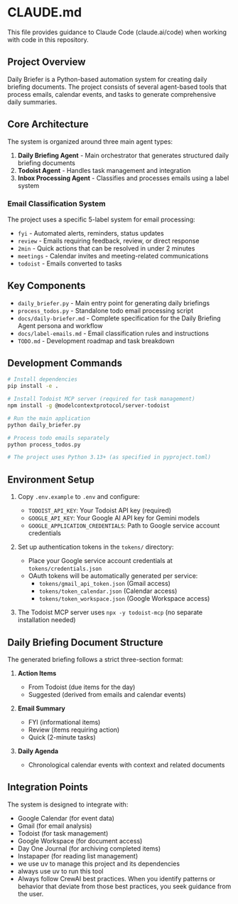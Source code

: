 # CLAUDE.md

This file provides guidance to Claude Code (claude.ai/code) when working with code in this repository.

## Project Overview

Daily Briefer is a Python-based automation system for creating daily briefing documents. The project consists of several agent-based tools that process emails, calendar events, and tasks to generate comprehensive daily summaries.

## Core Architecture

The system is organized around three main agent types:

1. **Daily Briefing Agent** - Main orchestrator that generates structured daily briefing documents
2. **Todoist Agent** - Handles task management and integration
3. **Inbox Processing Agent** - Classifies and processes emails using a label system

### Email Classification System

The project uses a specific 5-label system for email processing:
- `fyi` - Automated alerts, reminders, status updates
- `review` - Emails requiring feedback, review, or direct response 
- `2min` - Quick actions that can be resolved in under 2 minutes
- `meetings` - Calendar invites and meeting-related communications
- `todoist` - Emails converted to tasks

## Key Components

- `daily_briefer.py` - Main entry point for generating daily briefings
- `process_todos.py` - Standalone todo email processing script
- `docs/daily-briefer.md` - Complete specification for the Daily Briefing Agent persona and workflow
- `docs/label-emails.md` - Email classification rules and instructions
- `TODO.md` - Development roadmap and task breakdown

## Development Commands

```bash
# Install dependencies
pip install -e .

# Install Todoist MCP server (required for task management)
npm install -g @modelcontextprotocol/server-todoist

# Run the main application
python daily_briefer.py

# Process todo emails separately
python process_todos.py

# The project uses Python 3.13+ (as specified in pyproject.toml)
```

## Environment Setup

1. Copy `.env.example` to `.env` and configure:
   - `TODOIST_API_KEY`: Your Todoist API key (required)
   - `GOOGLE_API_KEY`: Your Google AI API key for Gemini models
   - `GOOGLE_APPLICATION_CREDENTIALS`: Path to Google service account credentials

2. Set up authentication tokens in the `tokens/` directory:
   - Place your Google service account credentials at `tokens/credentials.json`
   - OAuth tokens will be automatically generated per service:
     - `tokens/gmail_api_token.json` (Gmail access)
     - `tokens/token_calendar.json` (Calendar access)
     - `tokens/token_workspace.json` (Google Workspace access)

3. The Todoist MCP server uses `npx -y todoist-mcp` (no separate installation needed)

## Daily Briefing Document Structure

The generated briefing follows a strict three-section format:

1. **Action Items**
   - From Todoist (due items for the day)
   - Suggested (derived from emails and calendar events)

2. **Email Summary** 
   - FYI (informational items)
   - Review (items requiring action)
   - Quick (2-minute tasks)

3. **Daily Agenda**
   - Chronological calendar events with context and related documents

## Integration Points

The system is designed to integrate with:
- Google Calendar (for event data)
- Gmail (for email analysis)
- Todoist (for task management)
- Google Workspace (for document access)
- Day One Journal (for archiving completed items)
- Instapaper (for reading list management)
- we use uv to manage this project and its dependencies
- always use uv to run this tool
- Always follow CrewAI best practices. When you identify patterns or behavior that deviate from those best practices, you seek guidance from the user.